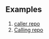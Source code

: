 
## Examples
1. [caller repo](https://github.com/codecov/example-java/blob/master/.github/workflows/enforce-license-compliance.yml)
2. [Calling repo](https://github.com/getsentry/action-enforce-license-compliance/blob/main/action.yml)
